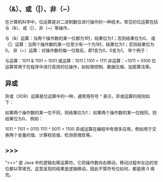 ## （&）、或（|）、非（~）
在计算机科学中，位运算是对二进制数位进行操作的一种技术。常见的位运算包括与（&）、或（|）、非（~）等操作。

与（&）运算：当两个操作数的某一位都为1时，结果位为1；否则结果位为0。
或（|）运算：当两个操作数的某一位至少有一个为1时，结果位为1；否则结果位为0。
非（~）运算：对操作数的每一位取反，即1变为0，0变为1。
举个例子：

与运算：1011 & 1101 = 1001
或运算：1011 | 1101 = 1111
非运算：~1011 = 0100
位运算常用于在程序中进行高效的位操作，如权限控制、数据压缩、加密算法等。

## 异或
异或（XOR）运算是位运算中的一种，通常用符号 ^ 表示。异或运算的规则如下：

如果两个操作数的某一位不同，则结果位为1；
如果两个操作数的某一位相同，则结果位为0。
例如：

1011 ^ 1101 = 0110
1111 ^ 0011 = 1100
异或运算在编程中有很多应用，例如用于交换两个变量的值、计算校验值、检测奇偶性等。

## >>>
">>>" 是 Java 中的逻辑右移运算符。它将操作数向右移动，移动过程中左边的空位都以零填充。这意呈现的结果是逻辑移动，因此不管符号位如何，都是用 0 填充。

